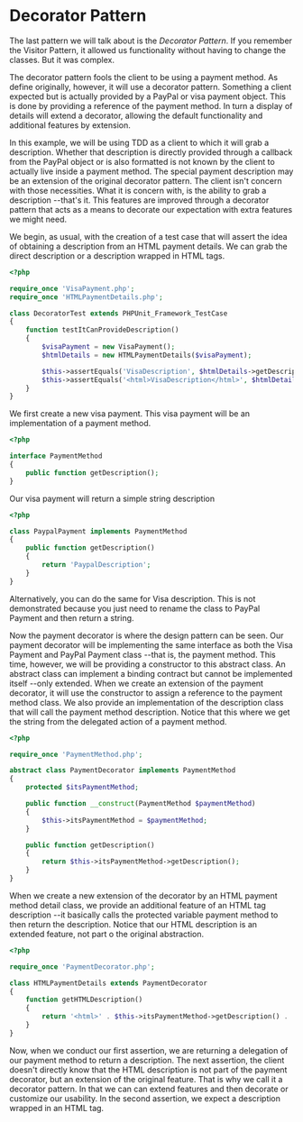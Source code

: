 Decorator Pattern
=================
The last pattern we will talk about is the *Decorator Pattern*. If you remember
the Visitor Pattern, it allowed us functionality without having to change the
classes. But it was complex. 

The decorator pattern fools the client to be using a payment method. As define
originally, however, it will use a decorator pattern. Something a client
expected but is actually provided by a PayPal or visa payment object. This is
done by providing a reference of the payment method. In turn a display of
details will extend a decorator, allowing the default functionality and
additional features by extension.

In this example, we will be using TDD as a client to which it will grab a
description. Whether that description is directly provided through a callback
from the PayPal object or is also formatted is not known by the client to
actually live inside a payment method. The special payment description may be an
extension of the original decorator pattern. The client isn't concern with those
necessities. What it is concern with, is the ability to grab a description
--that's it. This features are improved through a decorator pattern that acts as
a means to decorate our expectation with extra features we might need.

We begin, as usual, with the creation of a test case that will assert the idea
of obtaining a description from an HTML payment details. We can grab the direct
description or a description wrapped in HTML tags.

```php
<?php

require_once 'VisaPayment.php';
require_once 'HTMLPaymentDetails.php';

class DecoratorTest extends PHPUnit_Framework_TestCase
{
	function testItCanProvideDescription()
	{
		$visaPayment = new VisaPayment();
		$htmlDetails = new HTMLPaymentDetails($visaPayment);

		$this->assertEquals('VisaDescription', $htmlDetails->getDescription());
		$this->assertEquals('<html>VisaDescription</html>', $htmlDetails->getHTMLDescription());
	}
}
```

We first create a new visa payment. This visa payment will be an implementation
of a payment method.

```php
<?php

interface PaymentMethod
{
	public function getDescription();
}
```

Our visa payment will return a simple string description
```php
<?php

class PaypalPayment implements PaymentMethod
{
	public function getDescription()
	{
		return 'PaypalDescription';
	}
}
```
Alternatively, you can do the same for Visa description. This is not
demonstrated because you just need to rename the class to PayPal Payment and
then return a string.

Now the payment decorator is where the design pattern can be seen. Our payment
decorator will be implementing the same interface as both the Visa Payment and
PayPal Payment class --that is, the payment method. This time, however, we will
be providing a constructor to this abstract class. An abstract class can
implement a binding contract but cannot be implemented itself --only extended.
When we create an extension of the payment decorator, it will use the
constructor to assign a reference to the payment method class. We also provide
an implementation of the description class that will call the payment method
description. Notice that this where we get the string from the delegated action
of a payment method.

```php
<?php

require_once 'PaymentMethod.php';

abstract class PaymentDecorator implements PaymentMethod
{
	protected $itsPaymentMethod;

	public function __construct(PaymentMethod $paymentMethod)
	{
		$this->itsPaymentMethod = $paymentMethod;
	}

	public function getDescription()
	{
		return $this->itsPaymentMethod->getDescription();
	}
}
```

When we create a new extension of the decorator by an HTML payment method detail
class, we provide an additional feature of an HTML tag description --it
basically calls the protected variable payment method to then return the
description. Notice that our HTML description is an extended feature, not part o
the original abstraction.

```php
<?php

require_once 'PaymentDecorator.php';

class HTMLPaymentDetails extends PaymentDecorator
{
	function getHTMLDescription()
	{
		return '<html>' . $this->itsPaymentMethod->getDescription() . '</html>';
	}
}
```

Now, when we conduct our first assertion, we are returning a delegation of our
payment method to return a description. The next assertion, the client doesn't
directly know that the HTML description is not part of the payment decorator,
but an extension of the original feature. That is why we call it a decorator
pattern. In that we can can extend features and then decorate or customize our
usability. In the second assertion, we expect a description wrapped in an HTML
tag.
